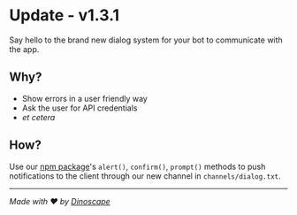 # Update - v1.3.1

Say hello to the brand new dialog system for your bot to communicate with the app.

## Why?

- Show errors in a user friendly way
- Ask the user for API credentials
- _et cetera_

## How?

Use our [npm package](https://www.npmjs.com/package/localbotify)'s `alert()`, `confirm()`, `prompt()` methods to push notifications to the client through our new channel in `channels/dialog.txt`.

---

_Made with ❤️ by [Dinoscape]([https://githu](https://github.com/DinoscapeProgramming))_